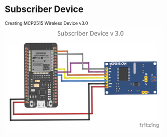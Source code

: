 # Subscriber Device 
Creating MCP2515 Wireless Device v3.0
![Sender](https://github.com/SecureTechware/MQTT-SubscriberDevice/blob/main/ESP32_MCP2515_bb2.jpg)
